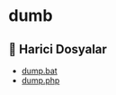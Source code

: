 # dumb

<!--Index-->

## 📂 Harici Dosyalar

- [dump.bat](./dump.bat)
- [dump.php](./dump.php)

<!--Index-->
